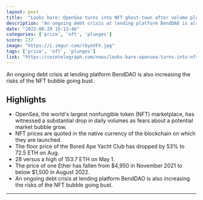 ```yaml
---
layout: post
title:  "Looks bare: OpenSea turns into NFT ghost-town after volume plunges 99% in 90 days"
description: "An ongoing debt crisis at lending platform BendDAO is also increasing the risks of the NFT bubble going bust."
date: "2022-08-29 15:13:46"
categories: ['price', 'nft', 'plunges']
score: 137
image: "https://i.imgur.com/rbynVFV.jpg"
tags: ['price', 'nft', 'plunges']
link: "https://cointelegraph.com/news/looks-bare-opensea-turns-into-nft-ghost-town-after-volume-plunges-99-in-90-days"
---
```


An ongoing debt crisis at lending platform BendDAO is also increasing the risks of the NFT bubble going bust.

## Highlights

- OpenSea, the world's largest nonfungible token (NFT) marketplace, has witnessed a substantial drop in daily volumes as fears about a potential market bubble grow.
- NFT prices are quoted in the native currency of the blockchain on which they are launched.
- The floor price of the Bored Ape Yacht Club has dropped by 53% to 72.5 ETH on Aug.
- 28 versus a high of 153.7 ETH on May 1.
- The price of one Ether has fallen from $4,950 in November 2021 to below $1,500 in August 2022.
- An ongoing debt crisis at lending platform BendDAO is also increasing the risks of the NFT bubble going bust.

---
